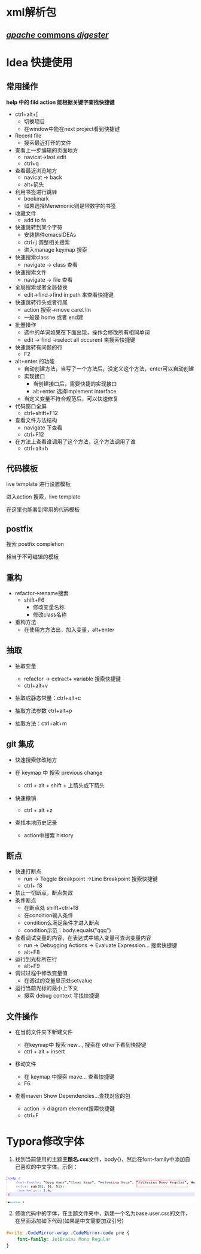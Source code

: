 # xml解析包

## [*apache* commons *digester*](https://www.baidu.com/link?url=HjP_iZYofJc8VTmLuFWMZKX3Buu4kqGg0IYjdbXIscuQ3VR-T1W8U-ocxEIAct24&wd=&eqid=a79726a8000c8b5e000000065f9549cb)

# Idea 快捷使用

## 常用操作

**help 中的 fild action 能根据关键字查找快捷键**

- ctrl+alt+[
  - 切换项目
  - 在window中能在next project看到快捷键
- Recent file
  - 搜索最近打开的文件
- 查看上一步编辑的页面地方
  - navicat->last edit
  - ctrl+q
- 查看最近浏览地方
  - navicat -> back
  - alt+箭头
- 利用书签进行跳转
  - bookmark
  - 如果选择Menemonic则是带数字的书签
- 收藏文件
  - add to fa
- 快速跳转到某个字符
  - 安装插件emacsIDEAs
  - ctrl+j 调整相关搜索
  - 进入manage keymap  搜索
- 快速搜索class
  - navigate -> class  查看
- 快速搜索文件
  - navigate -> file  查看
- 全局搜索或者全局替换
  - edit->find->find in path  来查看快捷键
- 快速跳转行头或者行尾
  - action 搜索->move caret lin
  - 一般是 home 或者 end建
- 批量操作
  - 选中的单词如果在下面出现，操作会修改所有相同单词
  - edit -> find ->select all occurent 来搜索快捷键
- 快速跳转有问题的行
  - F2
- alt+enter 的功能
  - 自动创建方法，当写了一个方法后，没定义这个方法，enter可以自动创建
  - 实现接口
    - 当创建接口后，需要快捷的实现接口
    - alt+enter 选择implement  interface
  - 当定义变量不符合规范后，可以快速修复
- 代码窗口全屏
  - ctrl+shift+F12
- 查看文件方法结构
  - navigate 下查看
  - ctrl+F12
- 在方法上查看谁调用了这个方法，这个方法调用了谁
  - ctrl+alt+h

## 代码模板

live template 进行设置模板

进入action 搜索，live template   

在这里也能看到常用的代码模板

## postfix

搜索 postfix completion

相当于不可编辑的模板

## 重构

- refactor->rename搜索
  - shift+F6
    - 修改变量名称
    - 修改class名称
- 重构方法
  - 在使用方方法出，加入变量，alt+enter

## 抽取

- 抽取变量
  - refactor -> extract+ variable 搜索快捷键
  - ctrl+alt+v

- 抽取成静态常量：ctrl+alt+c

- 抽取方法参数 ctrl+alt+p
- 抽取方法：ctrl+alt+m

## git 集成

- 快速搜索修改地方

- 在 keymap 中 搜索 previous change
  - ctrl + alt + shift + 上箭头或下箭头
- 快速撤销
  - ctrl + alt +z
- 查找本地历史记录
  - action中搜索 history

## 断点

- 快速打断点
  - run -> Toggle Breakpoint  ->Line Breakpoint 搜索快捷键
  - ctrl+ f8
- 禁止一切断点，断点失效
- 条件断点
  - 在断点处 shilft+ctrl+f8
  - 在condition输入条件
  - condition么满足条件才进入断点
  - condition示范：body.equals("qqq")
- 查看调试变量的内容，在表达式中输入变量可查询变量内容
  - run -> Debugging Actions -> Evaluate Expression... 搜索快捷键
  - alt+F8
- 运行到光标所在行
  - alt+F9
- 调试过程中修改变量值
  - 在调试的变量显示处setvalue
- 运行当前光标的最小上下文
  - 搜索 debug context 寻找快捷键

## 文件操作

- 在当前文件夹下新建文件
  - 在keymap中 搜索 new..., 搜索在 other下看到快捷键
  - ctrl + alt + insert

- 移动文件
  - 在 keymap 中搜索 mave... 查看快捷键
  - F6
- 查看maven  Show Dependencies...查找对应的包
  - action -> diagram element搜索快捷键
  - ctrl+F

# Typora修改字体

1. 找到当前使用的主题**主题名.css**文件，body{}，然后在font-family中添加自己喜欢的中文字体。示例：

![](../image/java/util/20201221231759.png)

2. 修改代码中的字体，在主题文件夹中，新建一个名为base.user.css的文件，在里面添加如下代码(如果是中文需要加双引号)

```css
#write .CodeMirror-wrap .CodeMirror-code pre {
    font-family: JetBrains Mono Regular
}

```


